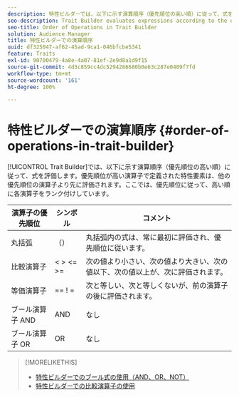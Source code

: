 ```yaml
---
description: 特性ビルダーでは、以下に示す演算順序（優先順位の高い順）に従って、式を評価します。優先順位が高い演算子で定義された特性要素は、他の優先順位の演算子より先に評価されます。ここでは、優先順位に従って、高い順に各演算子をランク付けしています。
seo-description: Trait Builder evaluates expressions according to the order-of-operations listed below, from high to low precedence. Trait elements defined by high-precedence operators are evaluated first, before other precedence operators. This section ranks each operator according to precedence, from high to low.
seo-title: Order of Operations in Trait Builder
solution: Audience Manager
title: 特性ビルダーでの演算順序
uuid: df325047-af62-45ad-9ca1-046bfcbe5341
feature: Traits
exl-id: 90700479-4a8e-4a07-81ef-2e9d8a1d9f15
source-git-commit: 4d3c859cc4dc5294286680b0e63c287e0409f7fd
workflow-type: tm+mt
source-wordcount: '161'
ht-degree: 100%

---
```


# 特性ビルダーでの演算順序 {#order-of-operations-in-trait-builder}

[!UICONTROL Trait Builder]では、以下に示す演算順序（優先順位の高い順）に従って、式を評価します。優先順位が高い演算子で定義された特性要素は、他の優先順位の演算子より先に評価されます。ここでは、優先順位に従って、高い順に各演算子をランク付けしています。

<!-- c_tb_operator_precedence.xml -->

<table id="table_F0FA45B652C7464B90D35526817110FF"> 
 <thead> 
  <tr> 
   <th colname="col1" class="entry"> 演算子の優先順位 </th> 
   <th colname="col2" class="entry"> シンボル </th> 
   <th colname="col3" class="entry"> コメント </th> 
  </tr> 
 </thead>
 <tbody> 
  <tr> 
   <td colname="col1"> 丸括弧 </td> 
   <td colname="col2"> （） </td> 
   <td colname="col3"> 丸括弧内の式は、常に最初に評価され、優先順位に従います。 </td> 
  </tr> 
  <tr> 
   <td colname="col1"> 比較演算子 </td> 
   <td colname="col2"> &lt; &gt; &lt;= &gt;= </td> 
   <td colname="col3"> 次の値より小さい、次の値より大きい、次の値以下、次の値以上が、次に評価されます。 </td> 
  </tr> 
  <tr> 
   <td colname="col1"> 等価演算子 </td> 
   <td colname="col2"> == ! = </td> 
   <td colname="col3"> 次と等しい、次と等しくないが、前の演算子の後に評価されます。 </td> 
  </tr> 
  <tr> 
   <td colname="col1">ブール演算子 <span class="wintitle">AND</span> </td> 
   <td colname="col2"><span class="wintitle"> AND</span> </td> 
   <td colname="col3" morerows="1"> なし </td> 
  </tr> 
  <tr> 
   <td colname="col1">ブール演算子 <span class="wintitle">OR</span> </td> 
   <td colname="col2"><span class="wintitle"> OR</span> </td> 
   <td colname="col3" morerows="1"> なし </td> 
  </tr> 
 </tbody>
</table>

>[!MORELIKETHIS]
>
>* [特性ビルダーでのブール式の使用（AND、OR、NOT）](../../reference/boolean-expressions-tsb.md)
>* [特性ビルダーでの比較演算子の使用](../../features/traits/trait-comparison-operators.md)
